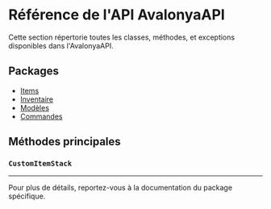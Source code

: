 # Référence de l'API AvalonyaAPI

Cette section répertorie toutes les classes, méthodes, et exceptions disponibles dans l'AvalonyaAPI.

## Packages

- [Items](../modules/items.md)
- [Inventaire](../modules/inventory.md)
- [Modèles](../modules/models.md)
- [Commandes](../modules/commands.md)

## Méthodes principales

### `CustomItemStack`

---
Pour plus de détails, reportez-vous à la documentation du package spécifique.
